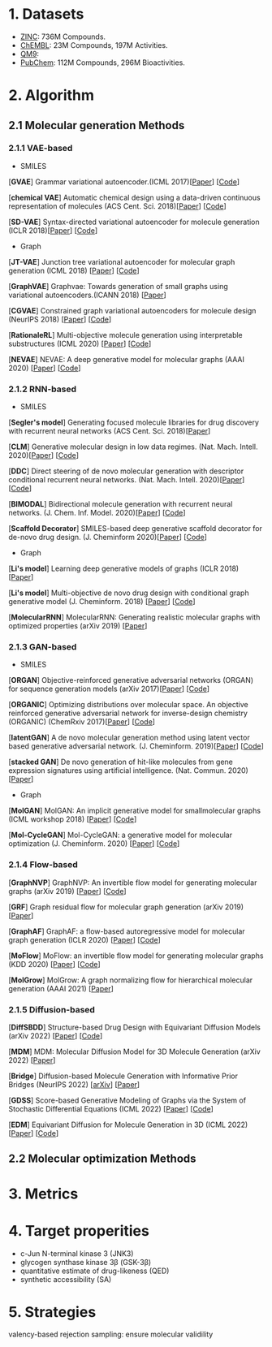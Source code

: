 
# 1. Datasets

* [ZINC](http://zinc15.docking.org/): 736M Compounds.
* [ChEMBL](https://www.ebi.ac.uk/chembl/): 23M Compounds, 197M Activities.
* [QM9](http://quantum-machine.org/datasets/):
* [PubChem](https://pubchem.ncbi.nlm.nih.gov/): 112M Compounds, 296M Bioactivities.


# 2. Algorithm

## 2.1 Molecular generation Methods

### 2.1.1 VAE-based
+ SMILES

[**GVAE**] Grammar variational autoencoder.(ICML 2017)\[[Paper](https://arxiv.org/pdf/1703.01925.pdf)] \[[Code](https://github.com/mkusner/grammarVAE)\]

[**chemical VAE**] Automatic chemical design using a data-driven continuous representation of molecules (ACS Cent. Sci. 2018)\[[Paper](https://pubs.acs.org/doi/pdf/10.1021/acscentsci.7b00572)] \[[Code](https://github.com/aspuru-guzik-group/chemical_vae)\]

[**SD-VAE**] Syntax-directed variational autoencoder for molecule generation (ICLR 2018)\[[Paper](https://hanjun-dai.github.io/pdf/sdvae_workshop_camera_ready.pdf)] \[[Code](https://github.com/Hanjun-Dai/sdvae)\]

+ Graph

[**JT-VAE**] Junction tree variational autoencoder for molecular graph generation (ICML 2018) \[[Paper](https://arxiv.org/pdf/1802.04364.pdf)] \[[Code](https://github.com/wengong-jin/icml18-jtnn)\]

[**GraphVAE**] Graphvae: Towards generation of small graphs using variational autoencoders.(ICANN 2018) \[[Paper](https://link.springer.com/chapter/10.1007/978-3-030-01418-6_41)]

[**CGVAE**] Constrained graph variational autoencoders for molecule design (NeurIPS 2018) \[[Paper](https://proceedings.neurips.cc/paper/2018/file/b8a03c5c15fcfa8dae0b03351eb1742f-Paper.pdf)] \[[Code](https://github.com/Microsoft/constrained-graph-variational-autoencoder)\]

[**RationaleRL**] Multi-objective molecule generation using interpretable substructures (ICML 2020) \[[Paper](http://proceedings.mlr.press/v119/jin20b/jin20b.pdf)] \[[Code](https://github.com/wengong-jin/multiobj-rationale)\]

[**NEVAE**] NEVAE: A deep generative model for molecular graphs (AAAI 2020) \[[Paper](https://ojs.aaai.org//index.php/AAAI/article/view/3903)] \[[Code](https://github.com/Networks-Learning/nevae)\]



### 2.1.2 RNN-based

+ SMILES

[**Segler's model**] Generating focused molecule libraries for drug discovery with recurrent neural networks (ACS Cent. Sci. 2018)\[[Paper](https://pubs.acs.org/doi/pdf/10.1021/acscentsci.7b00512)]

[**CLM**] Generative molecular design in low data regimes. (Nat. Mach. Intell. 2020)\[[Paper](https://www.nature.com/articles/s42256-020-0160-y)] \[[Code](https://github.com/ETHmodlab/virtual_libraries)\]

[**DDC**] Direct steering of de novo molecular generation with descriptor conditional recurrent neural networks. (Nat. Mach. Intell. 2020)\[[Paper](https://www.nature.com/articles/s42256-020-0174-5)] \[[Code](https://github.com/pcko1/Deep-Drug-Coder)\]

[**BIMODAL**] Bidirectional molecule generation with recurrent neural networks. (J. Chem. Inf. Model. 2020)\[[Paper](https://pubs.acs.org/doi/pdf/10.1021/acs.jcim.9b00943)] \[[Code](https://github.com/ETHmodlab/BIMODAL)\]

[**Scaffold Decorator**] SMILES-based deep generative scaffold decorator for de-novo drug design. (J. Cheminform 2020)\[[Paper](https://jcheminf.biomedcentral.com/articles/10.1186/s13321-020-00441-8)] \[[Code](https://github.com/undeadpixel/reinvent-scaffold-decorator)\]

+ Graph

[**Li's model**] Learning deep generative models of graphs (ICLR 2018) \[[Paper](https://arxiv.org/pdf/1803.03324.pdf)]

[**Li's model**] Multi-objective de novo drug design with conditional graph generative model (J. Cheminform. 2018) \[[Paper](https://link.springer.com/content/pdf/10.1186/s13321-018-0287-6.pdf)] \[[Code](https://github.com/kevinid/molecule_generator)\]

[**MolecularRNN**] MolecularRNN: Generating realistic molecular graphs with optimized properties (arXiv 2019) \[[Paper](https://arxiv.org/pdf/1905.13372.pdf)]



### 2.1.3 GAN-based

+ SMILES

[**ORGAN**] Objective-reinforced generative adversarial networks (ORGAN) for sequence generation models (arXiv 2017)\[[Paper](https://arxiv.org/pdf/1705.10843.pdf)] \[[Code](https://github.com/gablg1/ORGAN)\]

[**ORGANIC**] Optimizing distributions over molecular space. An objective reinforced generative adversarial network for inverse-design chemistry (ORGANIC) (ChemRxiv 2017)\[[Paper](https://chemrxiv.org/engage/api-gateway/chemrxiv/assets/orp/resource/item/60c73d91702a9beea7189bc2/original/optimizing-distributions-over-molecular-space-an-objective-reinforced-generative-adversarial-network-for-inverse-design-chemistry-organic.pdf)] \[[Code](https://github.com/aspuru-guzik-group/ORGANIC)\]

[**latentGAN**] A de novo molecular generation method using latent vector based generative adversarial network. (J. Cheminform. 2019)\[[Paper](https://jcheminf.biomedcentral.com/articles/10.1186/s13321-019-0397-9)] \[[Code](https://github.com/Dierme/latent-gan)\]

[**stacked GAN**] De novo generation of hit-like molecules from gene expression signatures using artificial intelligence. (Nat. Commun. 2020)\[[Paper](https://www.nature.com/articles/s41467-019-13807-w)]

+ Graph

[**MolGAN**] MolGAN: An implicit generative model for smallmolecular graphs (ICML workshop 2018) \[[Paper](https://arxiv.org/pdf/1805.11973.pdf)] \[[Code](https://github.com/nicola-decao/MolGAN)\]

[**Mol-CycleGAN**] Mol-CycleGAN: a generative model for molecular optimization (J. Cheminform. 2020) \[[Paper](https://jcheminf.biomedcentral.com/articles/10.1186/s13321-019-0404-1)] \[[Code](https://github.com/ardigen/mol-cycle-gan)\]



### 2.1.4 Flow-based

[**GraphNVP**] GraphNVP: An invertible flow model for generating molecular graphs (arXiv 2019) \[[Paper](https://arxiv.org/pdf/1905.11600.pdf)] \[[Code](https://github.com/pfnet-research/graph-nvp)\]

[**GRF**] Graph residual flow for molecular graph generation (arXiv 2019) \[[Paper](https://arxiv.org/pdf/1909.13521.pdf)]

[**GraphAF**] GraphAF: a flow-based autoregressive model for molecular graph generation (ICLR 2020) \[[Paper](https://arxiv.org/abs/2001.09382)] \[[Code](https://drive.google.com/drive/folders/1FmYWcT8jDrwZlzPbmMpRhulb9OKTDWJL)\]

[**MoFlow**] MoFlow: an invertible flow model for generating molecular graphs (KDD 2020) \[[Paper](https://arxiv.org/pdf/2006.10137.pdf)] \[[Code](https://github.com/calvin-zcx/moflow)\]

[**MolGrow**] MolGrow: A graph normalizing flow for hierarchical molecular generation (AAAI 2021) \[[Paper](https://www.aaai.org/AAAI21Papers/AAAI-3802.KuznetsovM.pdf)]



### 2.1.5 Diffusion-based

[**DiffSBDD**] Structure-based Drug Design with Equivariant Diffusion Models (arXiv 2022) \[[Paper](https://arxiv.org/abs/2210.13695)] \[[Code](https://github.com/arneschneuing/DiffSBDD)\]

[**MDM**] MDM: Molecular Diffusion Model for 3D Molecule Generation (arXiv 2022) \[[Paper](https://arxiv.org/abs/2209.05710)]

[**Bridge**] Diffusion-based Molecule Generation with Informative Prior Bridges (NeurIPS 2022) [[arXiv](https://arxiv.org/abs/2209.00865)] [[Paper](https://nips.cc/Conferences/2022/Schedule?showEvent=54485)]

[**GDSS**] Score-based Generative Modeling of Graphs via the System of Stochastic Differential Equations (ICML 2022) \[[Paper](https://proceedings.mlr.press/v162/jo22a.html)] \[[Code](https://github.com/harryjo97/GDSS/)\]

[**EDM**] Equivariant Diffusion for Molecule Generation in 3D (ICML 2022) \[[Paper](https://proceedings.mlr.press/v162/hoogeboom22a.html)] \[[Code](https://github.com/ehoogeboom/e3_diffusion_for_molecules)\]




## 2.2 Molecular optimization Methods


# 3. Metrics

# 4. Target properities
+ c-Jun N-terminal kinase 3 (JNK3)
+ glycogen synthase kinase 3β (GSK-3β)
+ quantitative estimate of drug-likeness (QED)
+ synthetic accessibility (SA)

# 5. Strategies
valency-based rejection sampling: ensure molecular validility